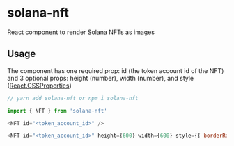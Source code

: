 # solana-nft

React component to render Solana NFTs as images

## Usage

The component has one required prop: id (the token account id of the NFT) and 3 optional props: height (number), width (number), and style ([React.CSSProperties](https://github.com/DefinitelyTyped/DefinitelyTyped/blob/master/types/react/v16/index.d.ts#L1547))

```js
// yarn add solana-nft or npm i solana-nft

import { NFT } from 'solana-nft'

<NFT id="<token_account_id>" />

<NFT id="<token_account_id>" height={600} width={600} style={{ borderRadius: "50%" }} />
```
